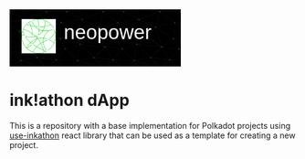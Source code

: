 <a href="https://www.neopower.digital/" style="text-decoration:none; color:white">
<div style="position:relative; margin-left:">
<span style="position:absolute; top: 20px; left: 95px; font-size:2.5em; font-family:'Saira', sans-serif; font-weight:100; ">neopower</span>
<img src="./public/images/neopower.svg" alt="Neopower Logo" width="60em" style="position:absolute; top:1.2em; left: 1.5em;background-color:black">
<img src="./public/images/neopower-banner.jpeg" alt="Neopower Banner" height="100em">
</div>
</a>

# ink!athon dApp

This is a repository with a base implementation for Polkadot projects using [use-inkathon](https://github.com/scio-labs/use-inkathon) react library that can be used as a template for creating a new project.
